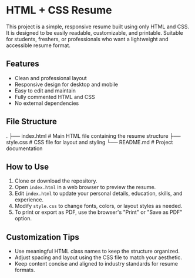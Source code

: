 # HTML + CSS Resume

This project is a simple, responsive resume built using only HTML and CSS. It is designed to be easily readable, customizable, and printable. Suitable for students, freshers, or professionals who want a lightweight and accessible resume format.

## Features

- Clean and professional layout
- Responsive design for desktop and mobile
- Easy to edit and maintain
- Fully commented HTML and CSS
- No external dependencies

## File Structure

.
├── index.html # Main HTML file containing the resume structure
├── style.css # CSS file for layout and styling
└── README.md # Project documentation


## How to Use

1. Clone or download the repository.
2. Open `index.html` in a web browser to preview the resume.
3. Edit `index.html` to update your personal details, education, skills, and experience.
4. Modify `style.css` to change fonts, colors, or layout styles as needed.
5. To print or export as PDF, use the browser's "Print" or "Save as PDF" option.

## Customization Tips

- Use meaningful HTML class names to keep the structure organized.
- Adjust spacing and layout using the CSS file to match your aesthetic.
- Keep content concise and aligned to industry standards for resume formats.
